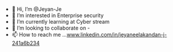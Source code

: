 - 👋 Hi, I’m @Jeyan-Je
- 👀 I’m interested in Enterprise security
- 🌱 I’m currently learning at Cyber stream
- 💞️ I’m looking to collaborate on -
- 📫 How to reach me ...www.linkedin.com/in/jeyaneelakandan-j-241a6b234

<!---
Jeyan-Je/Jeyan-Je is a ✨ special ✨ repository because its `README.md` (this file) appears on your GitHub profile.
You can click the Preview link to take a look at your changes.
--->

